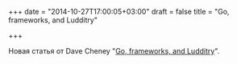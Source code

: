 +++
date = "2014-10-27T17:00:05+03:00"
draft = false
title = "Go, frameworks, and Ludditry"

+++

<p>Новая статья от&nbsp;Dave Cheney &quot;<a href="http://dave.cheney.net/2014/10/26/go-frameworks-and-ludditry">Go, frameworks, and Ludditry</a>&quot;.</p>

